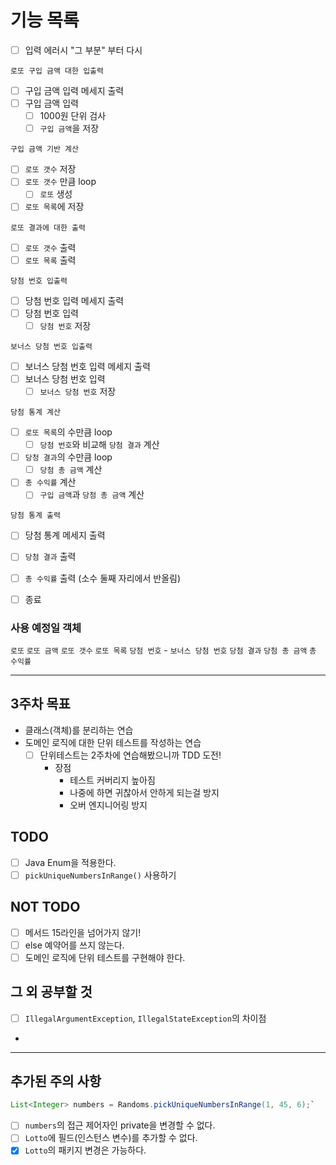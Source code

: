 # 기능 목록

- [ ] 입력 에러시 "그 부분" 부터 다시   

`로또 구입 금액 대한 입출력`
- [ ] 구입 금액 입력 메세지 출력
- [ ] 구입 금액 입력
  - [ ] 1000원 단위 검사
  - [ ] `구입 금액`을 저장

`구입 금액 기반 계산`
- [ ] `로또 갯수` 저장
- [ ] `로또 갯수` 만큼 loop
  - [ ] `로또` 생성
- [ ] `로또 목록`에 저장

`로또 결과에 대한 출력`
- [ ] `로또 갯수` 출력
- [ ] `로또 목록` 출력

`당첨 번호 입출력`
- [ ] 당첨 번호 입력 메세지 출력
- [ ] 당첨 번호 입력
  - [ ] `당첨 번호` 저장

`보너스 당첨 번호 입출력`
- [ ] 보너스 당첨 번호 입력 메세지 출력
- [ ] 보너스 당첨 번호 입력
  - [ ] `보너스 당첨 번호` 저장

`당첨 통계 계산`
- [ ] `로또 목록`의 수만큼 loop
  - [ ] `당첨 번호`와 비교해 `당첨 결과` 계산
- [ ] `당청 결과`의 수만큼 loop
  - [ ] `당첨 총 금액` 계산
- [ ] `총 수익률` 계산
  - [ ] `구입 금액`과 `당첨 총 금액` 계산

`당첨 통계 출력`
- [ ] 당첨 통계 메세지 출력
- [ ] `당첨 결과` 출력
- [ ] `총 수익률` 출력 (소수 둘째 자리에서 반올림)

- [ ] 종료

### 사용 예정일 객체

`로또`
`로또 금액`
`로또 갯수`
`로또 목록`
`당첨 번호` - `보너스 당첨 번호`
`당첨 결과`
`당첨 총 금액`
`총 수익률`

---
## 3주차 목표
- 클래스(객체)를 분리하는 연습
- 도메인 로직에 대한 단위 테스트를 작성하는 연습
  - [ ] 단위테스트는 2주차에 연습해봤으니까 TDD 도전!
    - 장점
      - 테스트 커버리지 높아짐
      - 나중에 하면 귀찮아서 안하게 되는걸 방지
      - 오버 엔지니어링 방지
## TODO
- [ ] Java Enum을 적용한다.
- [ ] `pickUniqueNumbersInRange()` 사용하기
## NOT TODO
- [ ] 메서드 15라인을 넘어가지 않기!
- [ ] else 예약어를 쓰지 않는다.
- [ ] 도메인 로직에 단위 테스트를 구현해야 한다.

## 그 외 공부할 것
- [ ] `IllegalArgumentException`, `IllegalStateException`의 차이점
- 
---
## 추가된 주의 사항

```java
List<Integer> numbers = Randoms.pickUniqueNumbersInRange(1, 45, 6);`
```

- [ ] `numbers`의 접근 제어자인 private을 변경할 수 없다.
- [ ] `Lotto`에 필드(인스턴스 변수)를 추가할 수 없다.
- [x] `Lotto`의 패키지 변경은 가능하다.